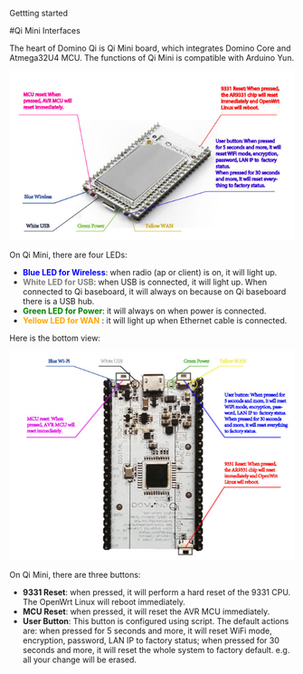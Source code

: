 Gettting started

#Qi Mini Interfaces

The heart of Domino Qi is Qi Mini board, which integrates Domino Core and Atmega32U4 MCU. The functions of Qi Mini is compatible with Arduino Yun.

![Qi Mini Top](src/qi_mini_top.jpg)


On Qi Mini, there are four LEDs:

- <font color=blue>**Blue LED for Wireless**</font>: when radio (ap or client) is on, it will light up.
- <font color=gray> **White LED for USB**</font>: when USB is connected, it will light up. When connected to Qi baseboard, it will always on because on Qi baseboard there is a USB hub.
- <font color=green>**Green LED for Power**</font>: it will always on when power is connected.
- <font color=orange>**Yellow LED for WAN** </font>: it will light up when Ethernet cable is connected.

Here is the bottom view:

![Qi Mini Top](src/qi_mini_back.jpg)

On Qi Mini, there are three buttons:

- **9331 Reset**: when pressed, it will perform a hard reset of the 9331 CPU. The OpenWrt Linux will reboot immediately.
- **MCU Reset**: when pressed, it will reset the AVR MCU immediately.
- **User Button**: This button is configured using script. The default actions are: when pressed for 5 seconds and more, it will reset WiFi mode, encryption, password, LAN IP to factory status; when pressed for 30 seconds and more, it will reset the whole system to factory default. e.g. all your change will be erased.



